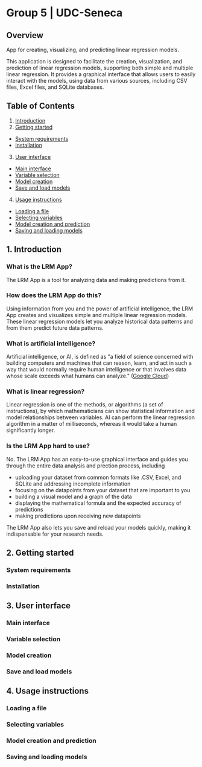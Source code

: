 # Group 5 | UDC-Seneca

## Overview
<!-- TO DO: Add link to accessible PDF of Quick Start Guide-->

App for creating, visualizing, and predicting linear regression models.

This application is designed to facilitate the creation, visualization, and prediction of linear regression models, supporting both simple and multiple linear regression. It provides a graphical interface that allows users to easily interact with the models, using data from various sources, including CSV files, Excel files, and SQLite databases.

## Table of Contents
<!--Finalize TOC at the very end. These are placeholders only at this point. All headings subject to change depending on project progress.--> 
1. [Introduction](#introduction)
2. [Getting started](#getting-started)
  - [System requirements](#system-requirements)
  - [Installation](#installation)
3. [User interface](#user-interface)
  - [Main interface](#main-interface)
  - [Variable selection](#variable-selection)
  - [Model creation](#model-creation)
  - [Save and load models](#save-and-load-models)
4. [Usage instructions](#usage-instructions)
  - [Loading a file](#loading-a-file)
  - [Selecting variables](#selecting-variables)
  - [Model creation and prediction](#model-creation-and-prediction)
  - [Saving and loading models](#saving-and-loading-models)

<!--Does Troubleshooting section need to be added? What about FAQs, Credits, Licence/License?-->

## 1. Introduction
<!-- TO DO: Add more information about name of the app (LRM App?), motivation for app, the target audience, the problem it solves, what we learned -->

### What is the LRM App? 
The LRM App is a tool for analyzing data and making predictions from it. 

### How does the LRM App do this?
Using information from you and the power of artificial intelligence, the LRM App creates and visualizes simple and multiple linear regression models. These linear regression models let you analyze historical data patterns and from them predict future data patterns. 

### What is artificial intelligence?
Artificial intelligence, or AI, is defined as "a field of science concerned with building computers and machines that can reason, learn, and act in such a way that would normally require human intelligence or that involves data whose scale exceeds what humans can analyze." ([Google Cloud](https://cloud.google.com/learn/what-is-artificial-intelligence#artificial-intelligence-defined))

### What is linear regression? 
Linear regression is one of the methods, or algorithms (a set of instructions), by which mathematicians can show statistical information and model relationships between variables. AI can perform the linear regression algorithm in a matter of milliseconds, whereas it would take a human significantly longer.  

### Is the LRM App hard to use?
No. The LRM App has an easy-to-use graphical interface and guides you through the entire data analysis and prection process, including
  - uploading your dataset from common formats like .CSV, Excel, and SQLite and addressing incomplete information
  - focusing on the datapoints from your dataset that are important to you
  - building a visual model and a graph of the data
  - displaying the mathematical formula and the expected accuracy of predictions
  - making predictions upon receiving new datapoints

The LRM App also lets you save and reload your models quickly, making it indispensable for your research needs.    

## 2. Getting started

### System requirements

### Installation

## 3. User interface

### Main interface

### Variable selection

### Model creation

### Save and load models

## 4. Usage instructions

### Loading a file

### Selecting variables

### Model creation and prediction

### Saving and loading models

<!--Troubleshooting? FAQs? Credits? Licence/License?-->
